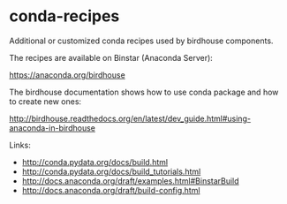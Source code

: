 # conda-recipes
Additional or customized conda recipes used by birdhouse components.

The recipes are available on Binstar (Anaconda Server):

https://anaconda.org/birdhouse


The birdhouse documentation shows how to use conda package and how to create new ones:

http://birdhouse.readthedocs.org/en/latest/dev_guide.html#using-anaconda-in-birdhouse

Links:
* http://conda.pydata.org/docs/build.html
* http://conda.pydata.org/docs/build_tutorials.html
* http://docs.anaconda.org/draft/examples.html#BinstarBuild
* http://docs.anaconda.org/draft/build-config.html

